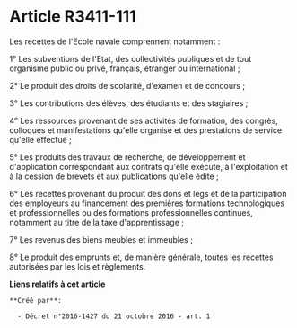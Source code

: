 # Article R3411-111

Les recettes de l'Ecole navale comprennent notamment : 

1° Les subventions de l'Etat, des collectivités publiques et de tout organisme public ou privé, français, étranger ou
international ; 

2° Le produit des droits de scolarité, d'examen et de concours ; 

3° Les contributions des élèves, des étudiants et des stagiaires ; 

4° Les ressources provenant de ses activités de formation, des congrès, colloques et manifestations qu'elle organise et des
prestations de service qu'elle effectue ; 

5° Les produits des travaux de recherche, de développement et d'application correspondant aux contrats qu'elle exécute, à
l'exploitation et à la cession de brevets et aux publications qu'elle édite ; 

6° Les recettes provenant du produit des dons et legs et de la participation des employeurs au financement des premières
formations technologiques et professionnelles ou des formations professionnelles continues, notamment au titre de la taxe
d'apprentissage ; 

7° Les revenus des biens meubles et immeubles ; 

8° Le produit des emprunts et, de manière générale, toutes les recettes autorisées par les lois et règlements.

**Liens relatifs à cet article**

	**Créé par**:

	  - Décret n°2016-1427 du 21 octobre 2016 - art. 1
